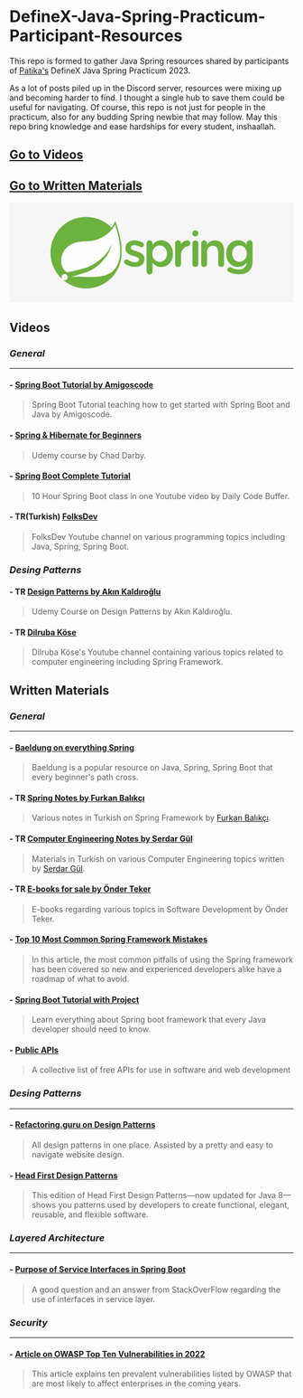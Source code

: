 # DefineX-Java-Spring-Practicum-Participant-Resources
 This repo is formed to gather Java Spring resources shared by participants of [Patika's](https://app.patika.dev/) DefineX Java Spring Practicum 2023.
 
 As a lot of posts piled up in the Discord server, resources were mixing up and becoming harder to find. I thought a single hub to save them could be useful for navigating. Of course, this repo is not just for people in the practicum, also for any budding Spring newbie that may follow.
May this repo bring knowledge and ease hardships for every student, inshaallah.  

## [Go to Videos](#videos)
## [Go to Written Materials](#written-materials)

<img title="spring_logo" alt="Logo for Spring" src="spring_logo.jpg">

## Videos


### ***General***
---
#### - [Spring Boot Tutorial by Amigoscode](https://www.youtube.com/watch?v=9SGDpanrc8U)
> Spring Boot Tutorial teaching how to get started with Spring Boot and Java by Amigoscode. 

#### - [Spring & Hibernate for Beginners](https://www.udemy.com/course/spring-hibernate-tutorial/)
> Udemy course by Chad Darby.

#### - [Spring Boot Complete Tutorial](https://www.youtube.com/watch?v=zvR-Oif_nxg)
> 10 Hour Spring Boot class in one Youtube video by Daily Code Buffer.

#### - TR(Turkish) [FolksDev ](https://www.youtube.com/@FolksDev)
> FolksDev Youtube channel on various programming topics including Java, Spring, Spring Boot. 

### ***Desing Patterns***

#### - TR [Design Patterns by Akın Kaldıroğlu](https://www.udemy.com/course/designpatterns/)
> Udemy Course on Design Patterns by Akın Kaldıroğlu.

#### - TR [Dilruba Köse](https://www.youtube.com/@dilrubakose/featured)
> Dilruba Köse's Youtube channel containing various topics related to computer engineering including Spring Framework.

## Written Materials

### ***General***
---
#### - [Baeldung on everything Spring](https://www.baeldung.com/)
> Baeldung is a popular resource on Java, Spring, Spring Boot that every beginner's path cross.

#### - TR [Spring Notes by Furkan Balıkçı](https://github.com/furkanbalikci/SpringNotes)
> Various notes in Turkish on Spring Framework by [Furkan Balıkçı](https://github.com/furkanbalikci).

#### - TR [Computer Engineering Notes by Serdar Gül](https://github.com/coderserdar/HacettepeBBM)
> Materials in Turkish on various Computer Engineering topics written by [Serdar Gül](https://github.com/coderserdar).

#### - TR [E-books for sale by Önder Teker](http://godoro.com/Content.html?article=xml/Publishing/Kitap-Elektronik)
> E-books regarding various topics in Software Development by Önder Teker.

#### - [Top 10 Most Common Spring Framework Mistakes](https://www.toptal.com/spring/top-10-most-common-spring-framework-mistakes)
> In this article, the most common pitfalls of using the Spring framework has been covered so new and experienced developers alike have a roadmap of what to avoid.

#### - [Spring Boot Tutorial with Project](https://gainjavaknowledge.medium.com/spring-boot-tutorial-2e8c9adc36a9)
> Learn everything about Spring boot framework that every Java developer should need to know.

#### - [Public APIs](https://github.com/public-apis/public-apis)
> A collective list of free APIs for use in software and web development

### ***Desing Patterns***
---
#### - [Refactoring.guru on Design Patterns](https://refactoring.guru/design-patterns/catalog)
> All design patterns in one place. Assisted by a pretty and easy to navigate website design.

#### - [Head First Design Patterns](https://www.oreilly.com/library/view/head-first-design/0596007124/)
> This edition of Head First Design Patterns—now updated for Java 8—shows you patterns used by developers to create functional, elegant, reusable, and flexible software.

### ***Layered Architecture***
---
#### - [Purpose of Service Interfaces in Spring Boot](https://stackoverflow.com/questions/62599259/purpose-of-service-interface-class-in-spring-boot)
> A good question and an answer from StackOverFlow regarding the use of interfaces in service layer.
  
### ***Security***
---
#### - [Article on OWASP Top Ten Vulnerabilities in 2022](https://www.spiceworks.com/it-security/vulnerability-management/articles/owasp-top-ten-vulnerabilities/)
> This article explains ten prevalent vulnerabilities listed by OWASP that are most likely to affect enterprises in the coming years.

    
